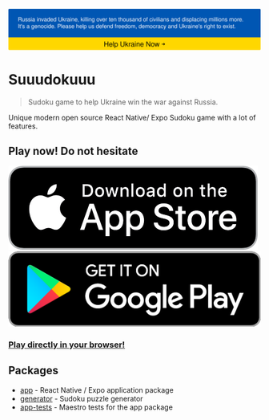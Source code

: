 [![Stand With Ukraine](https://raw.githubusercontent.com/vshymanskyy/StandWithUkraine/main/banner2-direct.svg)](https://stand-with-ukraine.pp.ua)

# Suuudokuuu

> Sudoku game to help Ukraine win the war against Russia.

Unique modern open source React Native/ Expo Sudoku game with a lot of features.

## Play now! Do not hesitate

[![Download on the App Store](packages/app/assets/appstore-badge.png)](https://apps.apple.com/ua/app/suuudokuuu/id6449440933)
[![Download on the Play Market](packages/app/assets/google-play-badge.png)](https://apps.apple.com/ua/app/suuudokuuu/id6449440933)

### [Play directly in your browser!](https://www.suuudokuuu.com/)

## Packages

- [app](packages/app/readme.md) - React Native / Expo application package
- [generator](packages/generator/readme.md) - Sudoku puzzle generator
- [app-tests](tests/app-tests/readme.md) - Maestro tests for the app package
